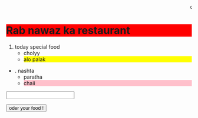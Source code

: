 <html>
<head>

<title> new restaurant </title>
<style>
.para1{background:yellow}
#yoyo{background:pink}
</style>
</head>
<marquee behavior="scroll" direction="left">
chaee pani dastiyab hai nashta krlo !!
</marquee>
<body>

<h1 style="background-color:red">  Rab nawaz ka restaurant    </h1>

<ol>
<li> today special food  <ul>
<li> cholyy </li>
<li class="para1"> alo palak  </li>

</ul> </li>

</ol>

<ul>
<li>. nashta <ul>
<li> paratha </li>
<li id="yoyo"> chaii </li>
</ul> </li>

</ul>

<form><input/></form>
<button id=“button1” onclick="myFunction()">
oder your food !
</button>

</body>

</html>
